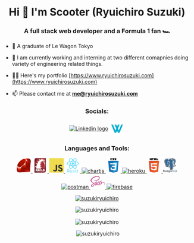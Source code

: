 <head>
  <link href="//maxcdn.bootstrapcdn.com/font-awesome/4.1.0/css/font-awesome.min.css" rel="stylesheet" />
</head>

<h1 align="center">Hi 👋 I'm Scooter (Ryuichiro Suzuki)</h1>
<h3 align="center">A full stack web developer and a Formula 1 fan 🏎</h3>

- 🚌 A graduate of Le Wagon Tokyo

- 💪 I am currently working and interning at two different comapnies doing variety of engineering related things.

- 👨‍💻 Here's my portfolio [https://www.ryuichirosuzuki.com](https://www.ryuichirosuzuki.com)

- 📫 Please contact me at **me@ryuichirosuzuki.com**

<h3 align="center">Socials:</h3>
<div align="center">
  <a href="https://linkedin.com/in/ryuichiro-suzuki-scooter" target="blank"><img align="center" src="https://image.flaticon.com/icons/png/512/174/174857.png" alt="Linkedin logo" height="40" width="40" /></a>
  <a href="https://www.wantedly.com/id/SuzukiRyuichiro" target="blank"><img align="center" src="wantedly_mark.png" alt="wantedly_mark.png" height="40" width="40" /></a>
  </div>

<link href="//maxcdn.bootstrapcdn.com/font-awesome/4.1.0/css/font-awesome.min.css" rel="stylesheet" />

<h3 align="center">Languages and Tools:</h3>
<!-- skills -->
<p align="center">
  <a href="https://www.ruby-lang.org/en/" target="_blank"> <img src="https://raw.githubusercontent.com/devicons/devicon/master/icons/ruby/ruby-original.svg" alt="ruby" width="40" height="40"/> </a>
  <a href="https://rubyonrails.org" target="_blank"> <img src="https://raw.githubusercontent.com/devicons/devicon/master/icons/rails/rails-original-wordmark.svg" alt="rails" width="40" height="40"/> </a>
  <a href="https://developer.mozilla.org/en-US/docs/Web/JavaScript" target="_blank"> <img src="https://raw.githubusercontent.com/devicons/devicon/master/icons/javascript/javascript-original.svg" alt="javascript" width="40" height="40"/> </a>
  <a href="https://reactjs.org" target="_blank"> <img src="https://raw.githubusercontent.com/devicons/devicon/master/icons/react/react-original-wordmark.svg" alt="react" width="40" height="40"/> </a>
  <a href="https://www.chartjs.org" target="_blank"> <img src="https://www.chartjs.org/media/logo-title.svg" alt="chartjs" width="40" height="40"/> </a>
  <a href="https://www.w3schools.com/css/" target="_blank"> <img src="https://raw.githubusercontent.com/devicons/devicon/master/icons/css3/css3-original-wordmark.svg" alt="css3" width="40" height="40"/> </a>
  <a href="https://heroku.com" target="_blank"> <img src="https://www.vectorlogo.zone/logos/heroku/heroku-icon.svg" alt="heroku" width="40" height="40"/> </a>
  <a href="https://www.w3.org/html/" target="_blank"> <img src="https://raw.githubusercontent.com/devicons/devicon/master/icons/html5/html5-original-wordmark.svg" alt="html5" width="40" height="40"/> </a>
  <a href="https://www.postgresql.org" target="_blank"> <img src="https://raw.githubusercontent.com/devicons/devicon/master/icons/postgresql/postgresql-original-wordmark.svg" alt="postgresql" width="40" height="40"/> </a>
  <a href="https://postman.com" target="_blank"> <img src="https://www.vectorlogo.zone/logos/getpostman/getpostman-icon.svg" alt="postman" width="40" height="40"/> </a>
  <a href="https://sass-lang.com" target="_blank"> <img src="https://raw.githubusercontent.com/devicons/devicon/master/icons/sass/sass-original.svg" alt="sass" width="40" height="40"/> </a>
  <a href="https://firebase.google.com/" target="_blank"> <img src="https://www.vectorlogo.zone/logos/firebase/firebase-icon.svg" alt="firebase" width="40" height="40"/> </a>
</p>


<p align="center"><a href="https://github.com/ryo-ma/github-profile-trophy"><img src="https://github-profile-trophy.vercel.app/?username=suzukiryuichiro" alt="suzukiryuichiro" /></a> </p>
<p align="center"><img src="https://github-readme-stats.vercel.app/api/top-langs?username=suzukiryuichiro&show_icons=true&locale=en&layout=compact" alt="suzukiryuichiro" /></p><p align="center"><img align="center" src="https://github-readme-streak-stats.herokuapp.com/?user=suzukiryuichiro&" alt="suzukiryuichiro" /></p>
<p align="center">&nbsp;<img src="https://github-readme-stats.vercel.app/api?username=suzukiryuichiro&show_icons=true&locale=en" alt="suzukiryuichiro" /></p>


